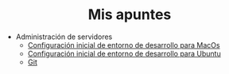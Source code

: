 <h1 align="center">Mis apuntes</h1>

- Administración de servidores
  - [Configuración inicial de entorno de desarrollo para MacOs](./servers_admin/initial_setup_macos.md)
  - [Configuración inicial de entorno de desarrollo para Ubuntu](./servers_admin/initial_setup_ubuntu.md)
  - [Git](./servers_admin/git.md)
